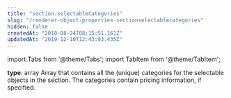 ```yaml
---
title: "section.selectableCategories"
slug: "/renderer-object-properties-sectionselectablecategories"
hidden: false
createdAt: "2018-08-24T08:15:51.161Z"
updatedAt: "2019-12-10T12:43:03.435Z"
---
```


import Tabs from '@theme/Tabs';
import TabItem from '@theme/TabItem';

**type**: array
Array that contains all the (unique) categories for the selectable objects in the section. The categories contain pricing information, if specified.
